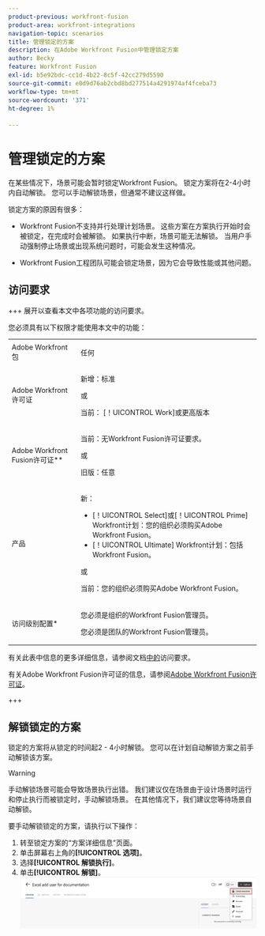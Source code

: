 ```yaml
---
product-previous: workfront-fusion
product-area: workfront-integrations
navigation-topic: scenarios
title: 管理锁定的方案
description: 在Adobe Workfront Fusion中管理锁定方案
author: Becky
feature: Workfront Fusion
exl-id: b5e92bdc-cc1d-4b22-8c5f-42cc279d5590
source-git-commit: e0d9d76ab2cbd8bd277514a4291974af4fceba73
workflow-type: tm+mt
source-wordcount: '371'
ht-degree: 1%

---
```


# 管理锁定的方案

在某些情况下，场景可能会暂时锁定Workfront Fusion。 锁定方案将在2-4小时内自动解锁。 您可以手动解锁场景，但通常不建议这样做。

锁定方案的原因有很多：

* Workfront Fusion不支持并行处理计划场景。 这些方案在方案执行开始时会被锁定，在完成时会被解锁。 如果执行中断，场景可能无法解锁。 当用户手动强制停止场景或出现系统问题时，可能会发生这种情况。

* Workfront Fusion工程团队可能会锁定场景，因为它会导致性能或其他问题。

## 访问要求

+++ 展开以查看本文中各项功能的访问要求。

您必须具有以下权限才能使用本文中的功能：

<table style="table-layout:auto">
 <col> 
 <col> 
 <tbody> 
  <tr> 
   <td role="rowheader">Adobe Workfront包</td> 
   <td> <p>任何</p> </td> 
  </tr> 
  <tr data-mc-conditions=""> 
   <td role="rowheader">Adobe Workfront许可证</td> 
   <td> <p>新增：标准</p><p>或</p><p>当前： [！UICONTROL Work]或更高版本</p> </td> 
  </tr> 
  <tr> 
   <td role="rowheader">Adobe Workfront Fusion许可证**</td> 
   <td>
   <p>当前：无Workfront Fusion许可证要求。</p>
   <p>或</p>
   <p>旧版：任意 </p>
   </td> 
  </tr> 
  <tr> 
   <td role="rowheader">产品</td> 
   <td>
   <p>新：</p> <ul><li>[！UICONTROL Select]或[！UICONTROL Prime] Workfront计划：您的组织必须购买Adobe Workfront Fusion。</li><li>[！UICONTROL Ultimate] Workfront计划：包括Workfront Fusion。</li></ul>
   <p>或</p>
   <p>当前：您的组织必须购买Adobe Workfront Fusion。</p>
   </td> 
  </tr>
  <tr data-mc-conditions=""> 
   <td role="rowheader">访问级别配置*</td> 
   <td> 
     <p>您必须是组织的Workfront Fusion管理员。</p>
     <p>您必须是团队的Workfront Fusion管理员。</p>
   </td> 
  </tr> 
   </td> 
  </tr> 
 </tbody> 
</table>

有关此表中信息的更多详细信息，请参阅文档[中的](/help/workfront-fusion/references/licenses-and-roles/access-level-requirements-in-documentation.md)访问要求。

有关Adobe Workfront Fusion许可证的信息，请参阅[Adobe Workfront Fusion许可证](/help/workfront-fusion/set-up-and-manage-workfront-fusion/licensing-operations-overview/license-automation-vs-integration.md)。

+++


## 解锁锁定的方案

锁定的方案将从锁定的时间起2 - 4小时解锁。 您可以在计划自动解锁方案之前手动解锁该方案。

>[!WARNING]
>
>手动解锁场景可能会导致场景执行出错。 我们建议仅在场景由于设计场景时运行和停止执行而被锁定时，手动解锁场景。 在其他情况下，我们建议您等待场景自动解锁。


要手动解锁锁定的方案，请执行以下操作：

1. 转至锁定方案的“方案详细信息”页面。
1. 单击屏幕右上角的&#x200B;**[!UICONTROL 选项]**。
1. 选择&#x200B;**[!UICONTROL 解锁执行]**。
1. 单击&#x200B;**[!UICONTROL 解锁]**。
   ![解锁方案](assets/unlock-scenario.png)
